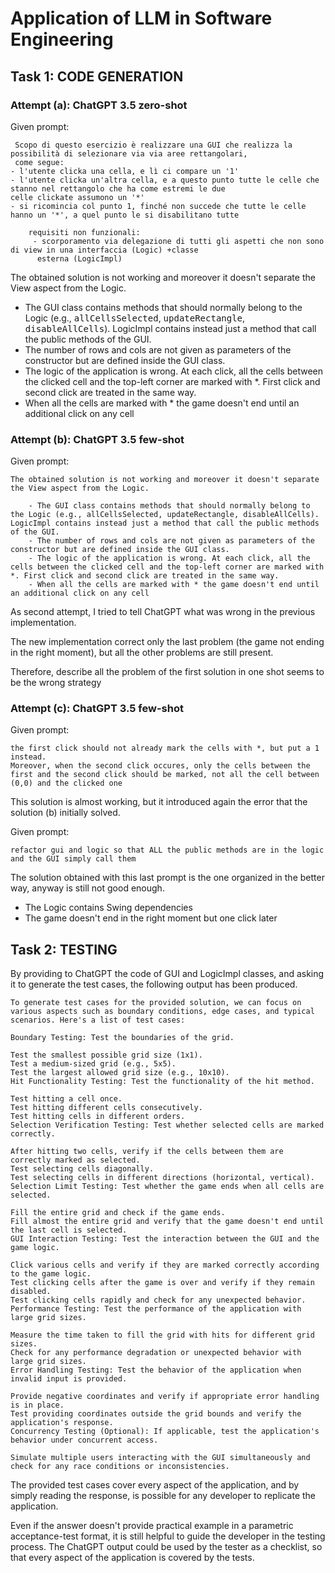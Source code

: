 # Application of LLM in Software Engineering

## Task 1: CODE GENERATION

### Attempt (a): ChatGPT 3.5 zero-shot 

Given prompt:
```
 Scopo di questo esercizio è realizzare una GUI che realizza la possibilità di selezionare via via aree rettangolari, 
 come segue:
- l'utente clicka una cella, e lì ci compare un '1'
- l'utente clicka un'altra cella, e a questo punto tutte le celle che stanno nel rettangolo che ha come estremi le due 
celle clickate assumono un '*'
- si ricomincia col punto 1, finché non succede che tutte le celle hanno un '*', a quel punto le si disabilitano tutte

    requisiti non funzionali:
     - scorporamento via delegazione di tutti gli aspetti che non sono di view in una interfaccia (Logic) +classe
      esterna (LogicImpl)     
```

The obtained solution is not working and moreover it doesn't separate the View aspect from the Logic.

- The GUI class contains methods that should normally belong to the Logic (e.g., <tt>allCellsSelected</tt>,
<tt>updateRectangle</tt>, <tt>disableAllCells</tt>). LogicImpl contains instead just a method that call the public methods
of the GUI.
- The number of rows and cols are not given as parameters of the constructor but are defined inside the GUI class.
- The logic of the application is wrong. At each click, all the cells between the clicked cell and the top-left corner are
marked with *. First click and second click are treated in the same way.
- When all the cells are marked with * the game doesn't end until an additional click on any cell


### Attempt (b): ChatGPT 3.5 few-shot

Given prompt:

```
The obtained solution is not working and moreover it doesn't separate the View aspect from the Logic.

    - The GUI class contains methods that should normally belong to the Logic (e.g., allCellsSelected, updateRectangle, disableAllCells). LogicImpl contains instead just a method that call the public methods of the GUI.
    - The number of rows and cols are not given as parameters of the constructor but are defined inside the GUI class.
    - The logic of the application is wrong. At each click, all the cells between the clicked cell and the top-left corner are marked with *. First click and second click are treated in the same way.
    - When all the cells are marked with * the game doesn't end until an additional click on any cell
```

As second attempt, I tried to tell ChatGPT what was wrong in the previous implementation. 

The new implementation correct only the last problem (the game not ending in the right moment), but all the other 
problems are still present.

Therefore, describe all the problem of the first solution in one shot seems to be the wrong strategy

### Attempt (c): ChatGPT 3.5 few-shot

Given prompt:
```
the first click should not already mark the cells with *, but put a 1 instead.
Moreover, when the second click occures, only the cells between the first and the second click should be marked, not all the cell between (0,0) and the clicked one
```

This solution is almost working, but it introduced again the error that the solution (b) initially solved.

Given prompt:
```
refactor gui and logic so that ALL the public methods are in the logic and the GUI simply call them 
```

The solution obtained with this last prompt is the one organized in the better way, anyway is still not good enough.

- The Logic contains Swing dependencies
- The game doesn't end in the right moment but one click later

## Task 2: TESTING

By providing to ChatGPT the code of GUI and LogicImpl classes, and asking it to generate the test cases, the following 
output has been produced.

```
To generate test cases for the provided solution, we can focus on various aspects such as boundary conditions, edge cases, and typical scenarios. Here's a list of test cases:

Boundary Testing: Test the boundaries of the grid.

Test the smallest possible grid size (1x1).
Test a medium-sized grid (e.g., 5x5).
Test the largest allowed grid size (e.g., 10x10).
Hit Functionality Testing: Test the functionality of the hit method.

Test hitting a cell once.
Test hitting different cells consecutively.
Test hitting cells in different orders.
Selection Verification Testing: Test whether selected cells are marked correctly.

After hitting two cells, verify if the cells between them are correctly marked as selected.
Test selecting cells diagonally.
Test selecting cells in different directions (horizontal, vertical).
Selection Limit Testing: Test whether the game ends when all cells are selected.

Fill the entire grid and check if the game ends.
Fill almost the entire grid and verify that the game doesn't end until the last cell is selected.
GUI Interaction Testing: Test the interaction between the GUI and the game logic.

Click various cells and verify if they are marked correctly according to the game logic.
Test clicking cells after the game is over and verify if they remain disabled.
Test clicking cells rapidly and check for any unexpected behavior.
Performance Testing: Test the performance of the application with large grid sizes.

Measure the time taken to fill the grid with hits for different grid sizes.
Check for any performance degradation or unexpected behavior with large grid sizes.
Error Handling Testing: Test the behavior of the application when invalid input is provided.

Provide negative coordinates and verify if appropriate error handling is in place.
Test providing coordinates outside the grid bounds and verify the application's response.
Concurrency Testing (Optional): If applicable, test the application's behavior under concurrent access.

Simulate multiple users interacting with the GUI simultaneously and check for any race conditions or inconsistencies.
```

The provided test cases cover every aspect of the application, and by simply reading the response, is possible for any 
developer to replicate the application. 

Even if the answer doesn't provide practical example in a parametric acceptance-test format, it is still helpful to guide
the developer in the testing process. The ChatGPT output could be used by the tester as a checklist, so that every aspect
of the application is covered by the tests.